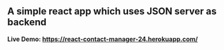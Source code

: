 ## A simple react app which uses JSON server as backend
**Live Demo: https://react-contact-manager-24.herokuapp.com/** 
